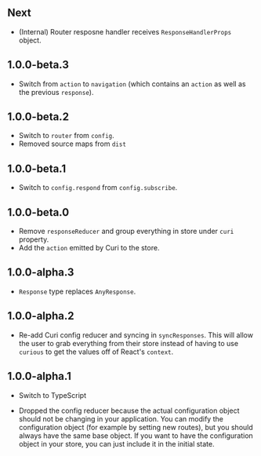 ## Next

* (Internal) Router resposne handler receives `ResponseHandlerProps` object.

## 1.0.0-beta.3

* Switch from `action` to `navigation` (which contains an `action` as well as the previous `response`).

## 1.0.0-beta.2

* Switch to `router` from `config`.
* Removed source maps from `dist`

## 1.0.0-beta.1

* Switch to `config.respond` from `config.subscribe`.

## 1.0.0-beta.0

* Remove `responseReducer` and group everything in store under `curi` property.
* Add the `action` emitted by Curi to the store.

## 1.0.0-alpha.3

* `Response` type replaces `AnyResponse`.

## 1.0.0-alpha.2

* Re-add Curi config reducer and syncing in `syncResponses`. This will allow the user to grab everything from their store instead of having to use `curious` to get the values off of React's `context`.

## 1.0.0-alpha.1

* Switch to TypeScript

* Dropped the config reducer because the actual configuration object should not be changing in your application. You can modify the configuration object (for example by setting new routes), but you should always have the same base object. If you want to have the configuration object in your store, you can just include it in the initial state.
